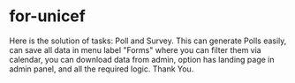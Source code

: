 # for-unicef
Here is the solution of tasks: Poll and Survey. This can generate Polls easily, can save all data in menu label "Forms" where you can filter them via calendar, you can download data from admin, option has landing page in admin panel, and all the required logic. Thank You.
